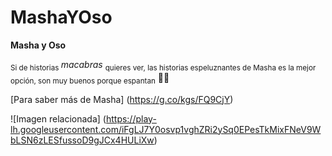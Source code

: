 # MashaYOso

**Masha y Oso**

<sub>Si de historias </sub> *macabras* <sub>quieres ver, las historias espeluznantes de Masha es la mejor opción, son
muy buenos porque espantan</sub> 🧸😨


[Para saber más de Masha] (https://g.co/kgs/FQ9CjY)

![Imagen relacionada] (https://play-lh.googleusercontent.com/iFgLJ7Y0osvp1vghZRi2ySq0EPesTkMixFNeV9WbLSN6zLESfussoD9gJCx4HULiXw)
